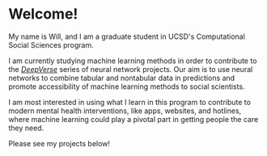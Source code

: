 # Welcome!

My name is Will, and I am a graduate student in UCSD's Computational Social Sciences program.

I am currently studying machine learning methods in order to contribute to the [*DeepVerse*](https://github.com/DeepVerseLib) series of neural network projects. Our aim is to use neural networks to combine tabular and nontabular data in predictions and promote accessibility of machine learning methods to social scientists.

I am most interested in using what I learn in this program to contribute to modern mental health interventions, like apps, websites, and hotlines, where machine learning could play a pivotal part in getting people the care they need.

Please see my projects below!
